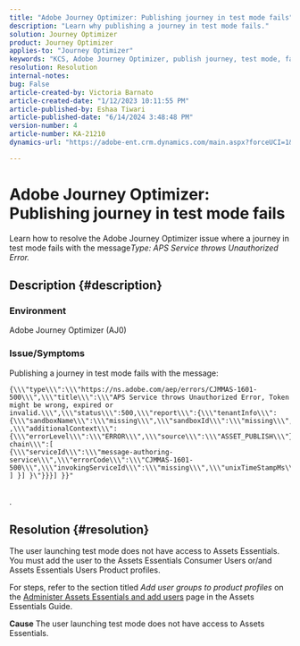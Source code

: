 ```yaml
---
title: "Adobe Journey Optimizer: Publishing journey in test mode fails"
description: "Learn why publishing a journey in test mode fails."
solution: Journey Optimizer
product: Journey Optimizer
applies-to: "Journey Optimizer"
keywords: "KCS, Adobe Journey Optimizer, publish journey, test mode, fails, AJO"
resolution: Resolution
internal-notes: 
bug: False
article-created-by: Victoria Barnato
article-created-date: "1/12/2023 10:11:55 PM"
article-published-by: Eshaa Tiwari
article-published-date: "6/14/2024 3:48:48 PM"
version-number: 4
article-number: KA-21210
dynamics-url: "https://adobe-ent.crm.dynamics.com/main.aspx?forceUCI=1&pagetype=entityrecord&etn=knowledgearticle&id=da48411e-c692-ed11-aad1-6045bd006d92"

---
```

# Adobe Journey Optimizer: Publishing journey in test mode fails


Learn how to resolve the Adobe Journey Optimizer issue where a journey in test mode fails with the message*Type: APS Service throws Unauthorized Error.*

## Description {#description}


### Environment

Adobe Journey Optimizer (AJ0)

### <b>Issue/Symptoms</b>

Publishing a journey in test mode fails with the message:


```
{\\\"type\\\":\\\"https://ns.adobe.com/aep/errors/CJMMAS-1601-500\\\",\\\"title\\\":\\\"APS Service throws Unauthorized Error, Token might be wrong, expired or invalid.\\\",\\\"status\\\":500,\\\"report\\\":{\\\"tenantInfo\\\":
{\\\"sandboxName\\\":\\\"missing\\\",\\\"sandboxId\\\":\\\"missing\\\",\\\"imsOrgId\\\":\\\"missing\\\"}
,\\\"additionalContext\\\":{\\\"errorLevel\\\":\\\"ERROR\\\",\\\"source\\\":\\\"ASSET_PUBLISH\\\"}},\\\"error-chain\\\":[ 
{\\\"serviceId\\\":\\\"message-authoring-service\\\",\\\"errorCode\\\":\\\"CJMMAS-1601-500\\\",\\\"invokingServiceId\\\":\\\"missing\\\",\\\"unixTimeStampMs\\\":«REDACTED»}
] }] }\"}}}] }}"
```

<br>.

## Resolution {#resolution}


The user launching test mode does not have access to Assets Essentials. You must add the user to the Assets Essentials Consumer Users or/and Assets Essentials Users Product profiles.

For steps, refer to the section titled *Add user groups to product profiles* on the [Administer Assets Essentials and add users](https://experienceleague.adobe.com/docs/experience-manager-assets-essentials/help/get-started-admins/deploy-administer.html?lang=en#add-users-to-product-profiles) page in the Assets Essentials Guide.

<b>Cause</b>
The user launching test mode does not have access to Assets Essentials.
